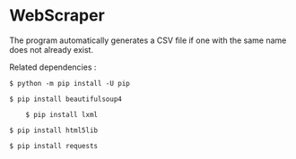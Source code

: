# WebScraper
The program automatically generates a CSV file if one with the same name does not already exist.

Related dependencies :

	$ python -m pip install -U pip

	$ pip install beautifulsoup4

        $ pip install lxml	

	$ pip install html5lib
				
	$ pip install requests
